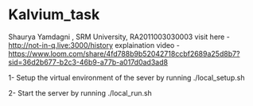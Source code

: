 # Kalvium_task
Shaurya Yamdagni , SRM University, RA2011003030003
visit here - http://not-in-q.live:3000/history
explaination video - https://www.loom.com/share/4fd788b9b52042718ccbf2689a25d8b7?sid=36d2b677-b2c3-46b9-a77b-a017d0ad3ad8

1- Setup the virtual environment of the sever by running ./local_setup.sh 

2- Start the server by running ./local_run.sh
